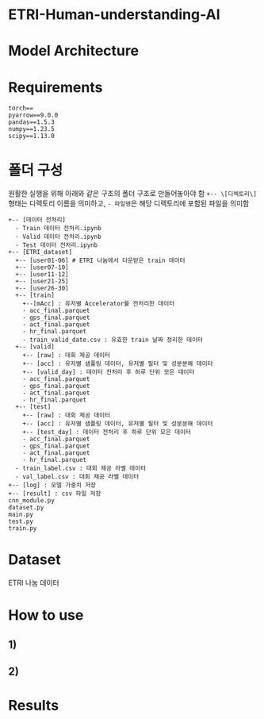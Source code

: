 # ETRI-Human-understanding-AI


# Model Architecture


# Requirements
```
torch==
pyarrow==9.0.0
pandas==1.5.3
numpy==1.23.5
scipy==1.13.0
```

# 폴더 구성
원활한 실행을 위해 아래와 같은 구조의 폴더 구조로 만들어놓아야 함
`+-- \[디렉토리\]` 형태는 디렉토리 이름을 의미하고, `- 파일명`은 해당 디렉토리에 포함된 파일을 의미함
```
+-- [데이터 전처리]
  - Train 데이터 전처리.ipynb
  - Valid 데이터 전처리.ipynb
  - Test 데이터 전처리.ipynb
+-- [ETRI_dataset]
  +-- [user01-06] # ETRI 나눔에서 다운받은 train 데이터
  +-- [user07-10]
  +-- [user11-12]
  +-- [user21-25]
  +-- [user26-30]
  +-- [train]
    +--[mAcc] : 유저별 Accelerator를 전처리한 데이터
    - acc_final.parquet
    - gps_final.parquet
    - act_final.parquet
    - hr_final.parquet
    - train_valid_date.csv : 유효한 train 날짜 정리한 데이터
  +-- [valid]
    +-- [raw] : 대회 제공 데이터
    +-- [acc] : 유저별 샘플링 데이터, 유저별 필터 및 성분분해 데이터
    +-- [valid_day] : 데이터 전처리 후 하루 단위 모은 데이터
    - acc_final.parquet
    - gps_final.parquet
    - act_final.parquet
    - hr_final.parquet
  +-- [test]
    +-- [raw] : 대회 제공 데이터
    +-- [acc] : 유저별 샘플링 데이터, 유저별 필터 및 성분분해 데이터
    +-- [test_day] : 데이터 전처리 후 하루 단위 모은 데이터
    - acc_final.parquet
    - gps_final.parquet
    - act_final.parquet
    - hr_final.parquet
  - train_label.csv : 대회 제공 라벨 데이터
  - val_label.csv : 대회 제공 라벨 데이터
+-- [log] : 모델 가중치 저장
+-- [result] : csv 파일 저장
cnn_module.py
dataset.py
main.py
test.py
train.py
```


# Dataset
ETRI 나눔 데이터


# How to use
## 1) 
## 2)


# Results
